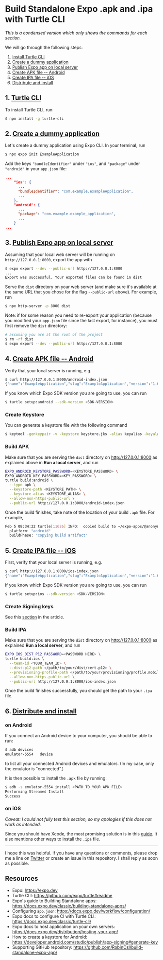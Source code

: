 # Build Standalone Expo .apk and .ipa with Turtle CLI

_This is a condensed version which only shows the commands for each section._

We will go through the following steps:

1. [Install Turtle CLI](#1-turtle-cli)
2. [Create a dummy application](#2-create-a-dummy-application)
3. [Publish Expo app on local server](#3-publish-expo-app-on-local-server)
4. [Create APK file -- Android](#4-create-apk-file----android)
5. [Create IPA file -- iOS](#5-create-ipa-file----ios)
6. [Distribute and install](#6-distribute-and-install)

## 1. [Turtle CLI](https://www.robincussol.com/build-standalone-expo-apk-ipa-with-turtle-cli/#1-turtle-cli)

To install Turtle CLI, run

```bash
$ npm install -g turtle-cli
```

## 2. [Create a dummy application](https://www.robincussol.com/build-standalone-expo-apk-ipa-with-turtle-cli/#2-create-a-dummy-application)

Let's create a dummy application using Expo CLI. In your terminal, run

```bash
$ npx expo init ExampleApplication
```

Add the keys `"bundleIdentifier"` under `"ios"`, and `"package"` under `"android"` in your `app.json` file:

```json
...
    "ios": {
      ...
      "bundleIdentifier": "com.example.exampleApplication",
      ...
    },
    "android": {
      ...
      "package": "com.example.example_application",
      ...
    }
...
```

## 3. [Publish Expo app on local server](https://www.robincussol.com/build-standalone-expo-apk-ipa-with-turtle-cli/#3-publish-expo-app-on-local-server)

Assuming that your local web server will be running on `http://127.0.0.1:8000`, export the app with

```bash
$ expo export --dev --public-url http://127.0.0.1:8000
...
Export was successful. Your exported files can be found in dist
```


Serve the `dist` directory on your web server (and make sure it's available at the same URL that you chose for the flag `--public-url` above). For example, run

```bash
$ npx http-server -p 8000 dist
```

Note: if for some reason you need to re-export your application (because you modified your `app.json` file since the last export, for instance), you must first remove the `dist` directory:

```bash
# assuming you are at the root of the project
$ rm -rf dist
$ expo export --dev --public-url http://127.0.0.1:8000
```

## 4. [Create APK file -- Android](https://www.robincussol.com/build-standalone-expo-apk-ipa-with-turtle-cli/#4-create-apk-file----android)

Verify that your local server is running, e.g.

```bash
$ curl http://127.0.0.1:8000/android-index.json
{"name":"ExampleApplication","slug":"ExampleApplication","version":"1.0.0","orientation":"portrait","icon":"./assets/icon.png","splash":{"image":"./assets/splash.png","resizeMode":"contain","backgroundColor":"#ffffff","imageUrl":"http://127.0.0.1:8000/assets/201a91bd1740bb1d6a1dbad049310724"}...
```

If you know which Expo SDK version you are going to use, you can run

```bash
$ turtle setup:android --sdk-version <SDK-VERSION>
```

### Create Keystore

You can generate a keystore file with the following command
```bash
$ keytool -genkeypair -v -keystore keystore.jks -alias keyalias -keyalg RSA -keysize 2048 -validity 9125
```

### Build APK

Make sure that you are serving the `dist` directory on http://127.0.0.1:8000 as explained above in **Run a local server**, and run

```bash
EXPO_ANDROID_KEYSTORE_PASSWORD=<KEYSTORE_PASSWORD> \
EXPO_ANDROID_KEY_PASSWORD=<KEY_PASSWORD> \
turtle build:android \
  --type apk \
  --keystore-path <KEYSTORE_PATH> \
  --keystore-alias <KEYSTORE_ALIAS> \
  --allow-non-https-public-url \
  --public-url http://127.0.0.1:8000/android-index.json
```

Once the build finishes, take note of the location of your build `.apk` file. For example,

```bash
Feb 5 08:34:22 turtle[11626] INFO:  copied build to ~/expo-apps/@anonymous__ExampleApplication-6d7e1749c5b64bd0851525b0c7eec780-signed.apk
  platform: "android"
  buildPhase: "copying build artifact"
```


## 5. [Create IPA file -- iOS](https://www.robincussol.com/build-standalone-expo-apk-ipa-with-turtle-cli/#5-create-ipa-file----ios)


First, verify that your local server is running, e.g.

```bash
$ curl http://127.0.0.1:8000/ios-index.json
{"name":"ExampleApplication","slug":"ExampleApplication","version":"1.0.0","orientation":"portrait","icon":"./assets/icon.png","splash":{"image":"./assets/splash.png","resizeMode":"contain","backgroundColor":"#ffffff","imageUrl":"http://127.0.0.1:8000/assets/201a91bd1740bb1d6a1dbad049310724"...
```

If you know which Expo SDK version you are going to use, you can run

```bash
$ turtle setup:ios --sdk-version <SDK-VERSION>
```

### Create Signing keys

See this [section](https://www.robincussol.com/build-standalone-expo-apk-ipa-with-turtle-cli/#52-create-signing-keys) in the article.


### Build IPA

Make sure that you are serving the `dist` directory on http://127.0.0.1:8000 as explained **Run a local server**, and run

```bash
EXPO_IOS_DIST_P12_PASSWORD=<PASSWORD HERE> \
turtle build:ios \
  --team-id <YOUR_TEAM_ID> \
  --dist-p12-path </path/to/your/dist/cert.p12> \
  --provisioning-profile-path </path/to/your/provisioning/profile.mobileprovision> \
  --allow-non-https-public-url \
  --public-url http://127.0.0.1:8000/ios-index.json
```

Once the build finishes successfully, you should get the path to your `.ipa` file.

## 6. [Distribute and install](https://www.robincussol.com/build-standalone-expo-apk-ipa-with-turtle-cli/#6-distribute-and-install)

### on Android

If you connect an Android device to your computer, you should be able to run:

```bash
$ adb devices
emulator-5554	device
```

to list all your connected Android devices and emulators. (In my case, only the emulator is "connected".)

It is then possible to install the `.apk` file by running:

```bash
$ adb -s emulator-5554 install <PATH_TO_YOUR_APK_FILE>
Performing Streamed Install
Success
```

### on iOS

_Caveat: I could not fully test this section, so my apologies if this does not work as intended._

Since you should have Xcode, the most promising solution is in this [guide](https://codeburst.io/latest-itunes-12-7-removed-the-apps-option-how-to-install-ipa-on-the-device-3c7d4a2bc788). It also mentions other ways to install the `.ipa` file.

---

I hope this was helpful. If you have any questions or comments, please drop me a line on [Twitter](https://www.twitter.com/RobinCsl) or create an issue in this repository. I shall reply as soon as possible.

## Resources

- Expo: https://expo.dev
- Turtle CLI: https://github.com/expo/turtle#readme
- Expo's guide to Building Standalone apps: https://docs.expo.dev/classic/building-standalone-apps/
- Configuring `app.json`: https://docs.expo.dev/workflow/configuration/
- Expo docs to configure CI with Turtle CLI: https://docs.expo.dev/classic/turtle-cli/
- Expo docs to host application on your own servers: https://docs.expo.dev/distribution/hosting-your-app/
- How to create a keystore for Android: https://developer.android.com/studio/publish/app-signing#generate-key
- Supporting GitHub repository: https://github.com/RobinCsl/build-standalone-expo-app/

[1]: https://expo.dev
[2]: https://github.com/expo/turtle#readme
[3]: https://developer.android.com/studio/publish/app-signing#generate-key
